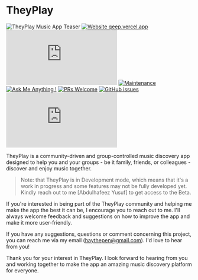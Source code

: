# TheyPlay

![TheyPlay Music App Teaser](https://res.cloudinary.com/detye5zx5/image/upload/v1706484015/Screenshot_2024-01-29_at_00.16.19.png)
[![Website qeep.vercel.app](https://img.shields.io/website-up-down-green-red/http/shields.io.svg)](http://qeep.vercel.app/)
[![GitHub license](https://badgen.net/github/license/Naereen/Strapdown.js)](https://github.com/HAYVENO/theyPlay/blob/main/LICENSE)
[![Maintenance](https://img.shields.io/badge/Maintained%3F-yes-green.svg)](https://GitHub.com/hayveno/theyPlay/graphs/commit-activity)
[![Ask Me Anything !](https://img.shields.io/badge/Ask%20me-anything-1abc9c.svg)](https://GitHub.com/hayveno/theyPlay/issues/new)
[![PRs Welcome](https://img.shields.io/badge/PRs-welcome-brightgreen.svg?style=flat-square)](http://makeapullrequest.com)
[![GitHub issues](https://img.shields.io/github/issues/Naereen/StrapDown.js.svg)](https://github.com/hayveno/theyPlay/issues/)
[![Latest release](https://badgen.net/github/release/Naereen/Strapdown.js)](https://github.com/hayveno/theyPlay/releases)

TheyPlay is a community-driven and group-controlled music discovery app designed to help you and your groups - be it family, friends, or colleagues - discover and enjoy music together.

> Note: that TheyPlay is in Development mode, which means that it's a work in progress and some features may not be fully developed yet. Kindly reach out to me [Abdulhafeez Yusuf] to get access to the Beta.

If you're interested in being part of the TheyPlay community and helping me make the app the best it can be, I encourage you to reach out to me. I'll always welcome feedback and suggestions on how to improve the app and make it more user-friendly.

If you have any suggestions, questions or comment concerning this project, you can reach me via my email (haythepen@gmail.com). I'd love to hear from you!

Thank you for your interest in TheyPlay. I look forward to hearing from you and working together to make the app an amazing music discovery platform for everyone.
